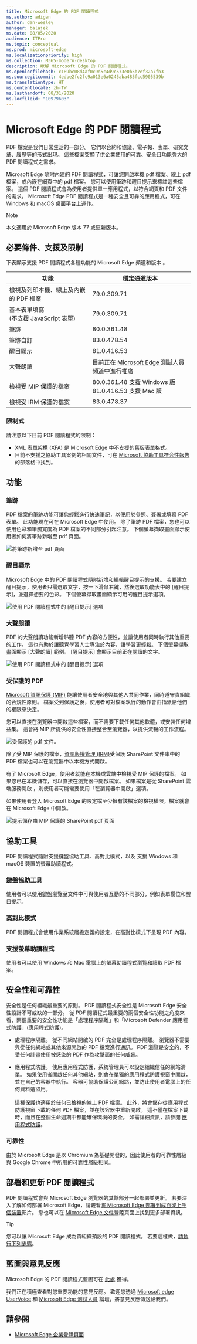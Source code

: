 ```yaml
---
title: Microsoft Edge 的 PDF 閱讀程式
ms.author: adigan
author: dan-wesley
manager: balajek
ms.date: 08/05/2020
audience: ITPro
ms.topic: conceptual
ms.prod: microsoft-edge
ms.localizationpriority: high
ms.collection: M365-modern-desktop
description: 瞭解 Microsoft Edge 的 PDF 閱讀程式。
ms.openlocfilehash: c189bc08d4af0c9d5c4d9c573e0b5b7ef32a7fb3
ms.sourcegitcommit: 4edbe2fc2fc9a013e6a0245aba485fcc5905539b
ms.translationtype: HT
ms.contentlocale: zh-TW
ms.lasthandoff: 08/31/2020
ms.locfileid: "10979603"
---
```

# Microsoft Edge 的 PDF 閱讀程式

PDF 檔案是我們日常生活的一部分。 它們以合約和協議、電子報、表單、研究文章、履歷等的形式出現。 這些檔案突顯了供企業使用的可靠、安全且功能強大的 PDF 閱讀程式之需求。

Microsoft Edge 隨附內建的 PDF 閱讀程式，可讓您開啟本機 pdf 檔案、線上 pdf 檔案，或內嵌在網頁中的 pdf 檔案。 您可以使用筆跡和醒目提示來標註這些檔案。 這個 PDF 閱讀程式會為使用者提供單一應用程式，以符合網頁和 PDF 文件的需求。 Microsoft Edge PDF 閱讀程式是一種安全且可靠的應用程式，可在 Windows 和 macOS 桌面平台上運作。

> [!NOTE]
> 本文適用於 Microsoft Edge 版本 77 或更新版本。

## 必要條件、支援及限制

下表顯示支援 PDF 閱讀程式各種功能的 Microsoft Edge 頻道和版本 。

| 功能 | 穩定通道版本 |
|---------|------------------------|
| 檢視及列印本機、線上及內嵌的 PDF 檔案 | 79.0.309.71                |
| 基本表單填寫<br>(不支援 JavaScript 表單) | 79.0.309.71           |
| 筆跡  | 80.0.361.48            |
| 筆跡自訂 | 83.0.478.54  |
| 醒目顯示  | 81.0.416.53         |
| 大聲朗讀 | 目前正在 [Microsoft Edge 測試人員](https://www.microsoftedgeinsider.com/) 頻道中進行推廣 |
| 檢視受 MIP 保護的檔案 | 80.0.361.48 支援 Windows 版<br>81.0.416.53 支援 Mac 版 |
|  檢視受 IRM 保護的檔案  | 83.0.478.37            |

### 限制式

請注意以下目前 PDF 閱讀程式的限制：

-  XML 表單架構 (XFA) 是 Microsoft Edge 中不支援的舊版表單格式。
-  目前不支援之協助工具案例的相關文件，可在 [Microsoft 協助工具符合性報告](https://cloudblogs.microsoft.com/industry-blog/government/2018/09/11/accessibility-conformance-reports/) 的部落格中找到。

## 功能

### 筆跡

PDF 檔案的筆跡功能可讓您輕鬆進行快速筆記，以便用於參照、簽署或填寫 PDF 表單。 此功能現在可在 Microsoft Edge 中使用。 除了筆跡 PDF 檔案，您也可以使用色彩和筆觸寬度為 PDF 檔案的不同部分引起注意。 下個螢幕擷取畫面顯示使用者如何將筆跡新增至 pdf 頁面。

<!-- SCREENSHOT -->
![將筆跡新增至 pdf 頁面](media/microsoft-edge-pdf/pdf-reader-inking.png)

### 醒目顯示

Microsoft Edge 中的 PDF 閱讀程式隨附新增和編輯醒目提示的支援。 若要建立醒目提示，使用者只需選取文字，按一下滑鼠右鍵，然後選取功能表中的 [醒目提示]，並選擇想要的色彩。 下個螢幕擷取畫面顯示可用的醒目提示選項。

![使用 PDF 閱讀程式中的 [醒目提示] 選項](media/microsoft-edge-pdf/pdf-reader-highlight.png)

### 大聲朗讀

PDF 的大聲朗讀功能新增聆聽 PDF 內容的方便性，並讓使用者同時執行其他重要的工作。 這也有助於讓聽覺學習人士專注於內容，讓學習更輕鬆。 下個螢幕擷取畫面顯示 [大聲朗讀] 範例。 [醒目提示] 會顯示目前正在閱讀的文字。

![使用 PDF 閱讀程式中的 [醒目提示] 選項](media/microsoft-edge-pdf/pdf-reader-read-aloud-example.png)

### 受保護的 PDF

[Microsoft 資訊保護 (MIP)](https://docs.microsoft.com/microsoft-365/compliance/protect-information?view=o365-worldwide) 能讓使用者安全地與其他人共同作業，同時遵守貴組織的合規性原則。 檔案受到保護之後，使用者可對檔案執行的動作會由指派給他們的權限來決定。

您可以直接在瀏覽器中開啟這些檔案，而不需要下載任何其他軟體，或安裝任何增益集。 這會將 MIP 所提供的安全性直接整合至瀏覽器，以提供流暢的工作流程。

<!-- SCREENSHOT -->
![受保護的 pdf 文件。](media/microsoft-edge-pdf/pdf-reader-protected-pdf2.png)

除了受 MIP 保護的檔案，[資訊版權管理 (IRM)](https://docs.microsoft.com/microsoft-365/compliance/set-up-irm-in-sp-admin-center?view=o365-worldwide)受保護 SharePoint 文件庫中的 PDF 檔案也可以在瀏覽器中以本機方式開啟。

有了 Microsoft Edge，使用者就能在本機或雲端中檢視受 MIP 保護的檔案。 如果您已在本機儲存，可以直接在瀏覽器中開啟檔案。 如果檔案是從 SharePoint 雲端服務開啟 ，則使用者可能需要使用「在瀏覽器中開啟」選項。

如果使用者登入 Microsoft Edge 的設定檔至少擁有該檔案的檢視權限，檔案就會在 Microsoft Edge 中開啟。

<!-- SCREENSHOT -->
![提示儲存由 MIP 保護的 SharePoint pdf 頁面](media/microsoft-edge-pdf/pdf-reader-sharepoint-irm.png)

## 協助工具

PDF 閱讀程式隨附支援鍵盤協助工具、高對比模式，以及 支援 Windows 和 macOS 裝置的螢幕助讀程式。

### 鍵盤協助工具

使用者可以使用鍵盤瀏覽至文件中可與使用者互動的不同部分，例如表單欄位和醒目提示。

<!-- SCREENSHOT -->

### 高對比模式

PDF 閱讀程式會使用作業系統層級定義的設定，在高對比模式下呈現 PDF 內容。

<!-- SCREENSHOT -->
<!--![High contrast mode for pdf file](media/microsoft-edge-pdf/pdf-reader-high-contrast.png)-->

### 支援螢幕助讀程式

使用者可以使用 Windows 和 Mac 電腦上的螢幕助讀程式瀏覽和讀取 PDF 檔案。 <!--The next screenshot shows the toolbar that users can use for audio settings when they're using the Read Aloud option in PDF reader. -->

<!-- SCREENSHOT -->
<!--
![Screen reader toolbar](media/microsoft-edge-pdf/pdf-reader-read-aloud.png) -->

## 安全性和可靠性

安全性是任何組織最重要的原則。 PDF 閱讀程式安全性是 Microsoft Edge 安全性設計不可或缺的一部分。 從 PDF 閱讀程式最重要的兩個安全性功能之角度來看，兩個重要的安全性功能是「處理程序隔離」和「Microsoft Defender 應用程式防護」(應用程式防護)。

- 處理程序隔離。 從不同網站開啟的 PDF 完全是處理程序隔離。 瀏覽器不需要與從任何網站或其他來源開啟的 PDF 檔案進行通訊。 PDF 瀏覽是安全的，不受任何計畫使用被感染的 PDF 作為攻擊面的任何威脅。

- 應用程式防護。 使用應用程式防護，系統管理員可以設定組織信任的網站清單。 如果使用者開啟任何其他網站，則會在單獨的應用程式防護視窗中開啟，並在自己的容器中執行。 容器可協助保護公司網路，並防止使用者電腦上的任何資料遭盜用。<br><br>
這種保護也適用於任何已檢視的線上 PDF 檔案。 此外，將會儲存從應用程式防護視窗下載的任何 PDF 檔案，並在該容器中重新開啟。 這不僅在檔案下載時，而且在整個生命週期中都能確保環境的安全。 如需詳細資訊，請參閱 [應用程式防護](https://docs.microsoft.com/DeployEdge/microsoft-edge-security-windows-defender-application-guard)。

### 可靠性

由於 Microsoft Edge 是以 Chromium 為基礎開發的，因此使用者的可靠性層級與 Google Chrome 中所用的可靠性層級相同。

## 部署和更新 PDF 閱讀程式

PDF 閱讀程式會與 Microsoft Edge 瀏覽器的其餘部分一起部署並更新。 若要深入了解如何部署 Microsoft Edge，請觀看[將 Microsoft Edge 部署到成百或上千個裝置](microsoft-edge-video-deploy.md)影片。 您也可以在 [Microsoft Edge 文件](https://docs.microsoft.com/DeployEdge/)登陸頁面上找到更多部署資訊。

> [!TIP]
> 您可以讓 Microsoft Edge 成為貴組織預設的 PDF 閱讀程式。 若要這樣做，[請執行下列步驟](https://docs.microsoft.com/deployedge/edge-default-browser)。

## 藍圖與意見反應

Microsoft Edge 的 PDF 閱讀程式藍圖可在 [此處](https://techcommunity.microsoft.com/t5/articles/roadmap-for-pdf-reader-in-microsoft-edge/m-p/1467667) 獲得。

我們正在積極查看對您重要功能的意見反應。 歡迎您透過 [Microsoft edge UserVoice](https://microsoftedge.uservoice.com/) 和 [Microsoft Edge 測試人員](https://techcommunity.microsoft.com/t5/microsoft-edge-insider/ct-p/MicrosoftEdgeInsider) 論壇，將意見反應傳送給我們。

## 請參閱

- [Microsoft Edge 企業登陸頁面](https://aka.ms/EdgeEnterprise)